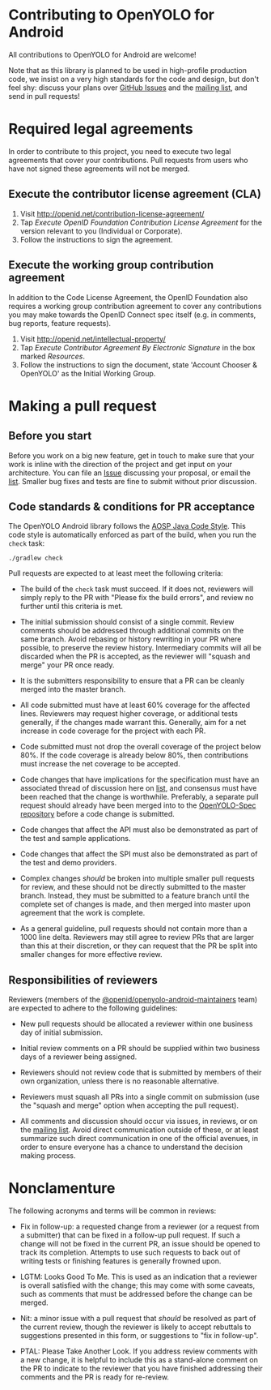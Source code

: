 # Contributing to OpenYOLO for Android

All contributions to OpenYOLO for Android are welcome!

Note that as this library is planned to be used in high-profile production code,
we insist on a very high standards for the code and design, but don't feel shy:
discuss your plans over
[GitHub Issues](https://github.com/openid/OpenYOLO-Android/issues) and the
[mailing list](http://groups.google.com/group/oidf-account-chooser-list), and
send in pull requests!

# Required legal agreements

In order to contribute to this project, you need to execute two legal agreements
that cover your contributions.  Pull requests from users who have not signed
these agreements will not be merged.

## Execute the contributor license agreement (CLA)

1. Visit http://openid.net/contribution-license-agreement/
2. Tap *Execute OpenID Foundation Contribution License Agreement* for the
   version relevant to you (Individual or Corporate).
3. Follow the instructions to sign the agreement.

## Execute the working group contribution agreement

In addition to the Code License Agreement, the OpenID Foundation also requires
a working group contribution agreement to cover any contributions you may make
towards the OpenID Connect spec itself (e.g. in comments, bug reports, feature
requests).

1. Visit http://openid.net/intellectual-property/
2. Tap *Execute Contributor Agreement By Electronic Signature* in the box
   marked *Resources*.
3. Follow the instructions to sign the document, state 'Account Chooser &
   OpenYOLO' as the Initial Working Group.

# Making a pull request

## Before you start

Before you work on a big new feature, get in touch to make sure that your work
is inline with the direction of the project and get input on your architecture.
You can file an [Issue](https://github.com/openid/OpenYOLO-Android/issues)
discussing your proposal, or email the
[list][oidf-ac-list]. Smaller bug
fixes and tests are fine to submit without prior discussion.

## Code standards & conditions for PR acceptance

The OpenYOLO Android library follows the
[AOSP Java Code Style](https://source.android.com/source/code-style). This code
style is automatically enforced as part of the build, when you run the `check`
task:

```
./gradlew check
```
Pull requests are expected to at least meet the following criteria:

- The build of the `check` task must succeed. If it does not, reviewers will
  simply reply to the PR with "Please fix the build errors", and review no
  further until this criteria is met.

- The initial submission should consist of a single commit. Review comments
  should be addressed through additional commits on the same branch. Avoid
  rebasing or history rewriting in your PR where possible, to preserve the
  review history. Intermediary commits will all be discarded when the PR 
  is accepted, as the reviewer will "squash and merge" your PR once ready.
  
- It is the submitters responsibility to ensure that a PR can be cleanly
  merged into the master branch.

- All code submitted must have at least 60% coverage for the affected lines.
  Reviewers may request higher coverage, or additional tests generally, if 
  the changes made warrant this. Generally, aim for a net increase in code
  coverage for the project with each PR.
  
- Code submitted must not drop the overall coverage of the project below 80%.
  If the code coverage is already below 80%, then contributions must increase
  the net coverage to be accepted.
  
- Code changes that have implications for the specification must have an 
  associated thread of discussion here on [list][oidf-ac-list], and consensus 
  must have been reached that the change is worthwhile. Preferably, a separate
  pull request should already have been merged into to the 
  [OpenYOLO-Spec repository][spec-repo] before a code change is submitted.
  
- Code changes that affect the API must also be demonstrated as part of the 
  test and sample applications.

- Code changes that affect the SPI must also be demonstrated as part of the 
  test and demo providers.

- Complex changes _should_ be broken into multiple smaller pull requests for 
  review, and these should not be directly submitted to the master branch. 
  Instead, they must be submitted to a feature branch until the complete 
  set of changes is made, and then merged into master upon agreement that
  the work is complete.

- As a general guideline, pull requests should not contain more than a 1000
  line delta. Reviewers may still agree to review PRs that are larger than
  this at their discretion, or they can request that the PR be split into
  smaller changes for more effective review.

## Responsibilities of reviewers

Reviewers (members of the 
[@openid/openyolo-android-maintainers][maintainers-team] team) are expected
to adhere to the following guidelines:

- New pull requests should be allocated a reviewer within one business day of
  initial submission.

- Initial review comments on a PR should be supplied within two business days
  of a reviewer being assigned.

- Reviewers should not review code that is submitted by members of their own
  organization, unless there is no reasonable alternative.

- Reviewers must squash all PRs into a single commit on submission (use the
  "squash and merge" option when accepting the pull request).

- All comments and discussion should occur via issues, in reviews, or on the
  [mailing list][oidf-ac-list]. Avoid direct communication outside of these, 
  or at least summarize such direct communication in one of the official
  avenues, in order to ensure everyone has a chance to understand the decision
  making process.

# Nonclamenture

The following acronyms and terms will be common in reviews:

- Fix in follow-up: a requested change from a reviewer (or a request from a
  submitter) that can be fixed in a follow-up pull request. If such a change
  will not be fixed in the current PR, an issue should be opened to track its
  completion. Attempts to use such requests to back out of writing tests or
  finishing features is generally frowned upon.

- LGTM: Looks Good To Me. This is used as an indication that a reviewer is
  overall satisfied with the change; this may come with some caveats, such as
  comments that must be addressed before the change can be merged.

- Nit: a minor issue with a pull request that _should_ be resolved as part of
  the current review, though the reviewer is likely to accept rebuttals to
  suggestions presented in this form, or suggestions to "fix in follow-up".

- PTAL: Please Take Another Look. If you address review comments with a new
  change, it is helpful to include this as a stand-alone comment on the PR to
  indicate to the reviewer that you have finished addressing their comments
  and the PR is ready for re-review.


[maintainers-team]: https://github.com/orgs/openid/teams/openyolo-android-maintainers
[oidf-ac-list]: http://groups.google.com/group/oidf-account-chooser-list
[spec-repo]: https://github.com/openid/OpenYOLO-Spec
